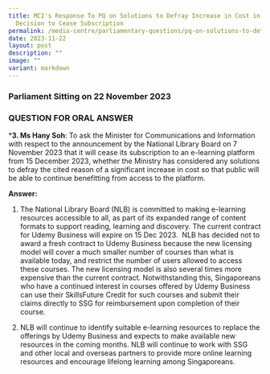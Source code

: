 ```yaml
---
title: MCI's Response To PQ on Solutions to Defray Increase in Cost in NLB
  Decision to Cease Subscription
permalink: /media-centre/parliamentary-questions/pq-on-solutions-to-defray-increase-in-cost-in-nlb-decision/
date: 2023-11-22
layout: post
description: ""
image: ""
variant: markdown
---
```

### Parliament Sitting on 22 November 2023

### QUESTION FOR ORAL ANSWER

***3. Ms Hany Soh**: To ask the Minister for Communications and Information with respect to the announcement by the National Library Board on 7 November 2023 that it will cease its subscription to an e-learning platform from 15 December 2023, whether the Ministry has considered any solutions to defray the cited reason of a significant increase in cost so that public will be able to continue benefitting from access to the platform.

**Answer:**

1. The National Library Board (NLB) is committed to making e-learning resources accessible to all, as part of its expanded range of content formats to support reading, learning and discovery. The current contract for Udemy Business will expire on 15 Dec 2023.  NLB has decided not to award a fresh contract to Udemy Business because the new licensing model will cover a much smaller number of courses than what is available today, and restrict the number of users allowed to access these courses. The new licensing model is also several times more expensive than the current contract. Notwithstanding this, Singaporeans who have a continued interest in courses offered by Udemy Business can use their SkillsFuture Credit for such courses and submit their claims directly to SSG for reimbursement upon completion of their course. 

2. NLB will continue to identify suitable e-learning resources to replace the offerings by Udemy Business and expects to make available new resources in the coming months. NLB will continue to work with SSG and other local and overseas partners to provide more online learning resources and encourage lifelong learning among Singaporeans.